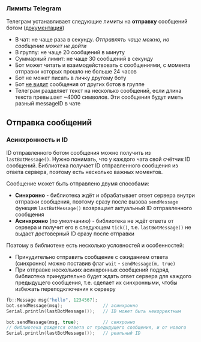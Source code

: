 ### Лимиты Telegram
Телеграм устанавливает следующие лимиты на **отправку** сообщений ботом ([документация](https://core.telegram.org/bots/faq#my-bot-is-hitting-limits-how-do-i-avoid-this))
- В чат: не чаще раза в секунду. *Отправлять чаще можно, но сообщение может не дойти*
- В группу: не чаще 20 сообщений в минуту
- Суммарный лимит: не чаще 30 сообщений в секунду
- Бот может читать и взаимодействовать с сообщениями, с момента отправки которых прошло не больше 24 часов
- Бот не может писать в личку другому боту
- Бот [не видит](https://core.telegram.org/bots/faq#why-doesn-39t-my-bot-see-messages-from-other-bots) сообщения от других ботов в группе
- Телеграм разделяет текст на несколько сообщений, если длина текста превышает ~4000 символов. Эти сообщения будут иметь разный messageID в чате

## Отправка сообщений
### Асинхронность и ID
ID отправленного ботом сообщения можно получить из `lastBotMessage()`. Нужно понимать, что у каждого чата свой счётчик ID сообщений. Библиотека получает ID отправленного сообщения из ответа сервера, поэтому есть несколько важных моментов.

Сообщение может быть отправлено двумя способами:
- **Синхронно** - библиотека ждёт и обрабатывает ответ сервера внутри отправки сообщения, поэтому сразу после вызова `sendMessage` функция `lastBotMessage()` возвращает актуальный ID отправленного сообщения
- **Асинхронно** (по умолчанию) - библиотека не ждёт ответа от сервера и получит его в следующем `tick()`, т.е. `lastBotMessage()` не выдаст достоверный ID сразу после отправки

Поэтому в библиотеке есть несколько условностей и особенностей:
- Принудительно отправить сообщение с ожиданием ответа (синхронно) можно поставив флаг `wait` - `sendMessage(m, true)`
- При отправке нескольких асинхронных сообщений подряд библиотека принудительно будет ждать ответ сервера для каждого предыдущего сообщения, т.е. сделает их синхронными, чтобы избежать переподключения к серверу

```cpp
fb::Message msg("hello", 1234567);
bot.sendMessage(msg);               // асинхронно
Serial.println(lastBotMessage());   // ID может быть некорректным

bot.sendMessage(msg, true);         // синхронно
// библиотека дождётся ответа от предыдущего сообщения, и от нового
Serial.println(lastBotMessage());   // реальный ID
```